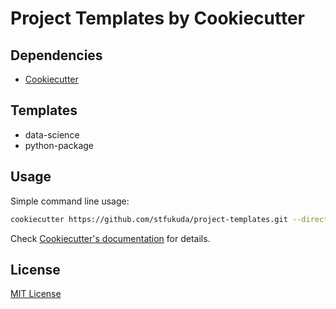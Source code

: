 # Project Templates by Cookiecutter

## Dependencies

- [Cookiecutter](https://www.cookiecutter.io/)

## Templates

- data-science
- python-package

## Usage

Simple command line usage:

```bash
cookiecutter https://github.com/stfukuda/project-templates.git --directory "python-package"
```

Check [Cookiecutter's documentation](https://cookiecutter.readthedocs.io/en/stable/usage.html) for details.

## License

[MIT License](LICENSE)
